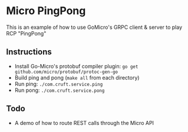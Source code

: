 # Micro PingPong

This is an example of how to use GoMicro's GRPC client & server to play RCP "PingPong"

## Instructions
* Install Go-Micro's protobuf compiler plugin: `go get github.com/micro/protobuf/protoc-gen-go`
* Build ping and pong (`make all` from each directory)
* Run ping: `./com.cruft.service.ping`
* Run pong: `./com.cruft.service.pong`

## Todo
* A demo of how to route REST calls through the Micro API
